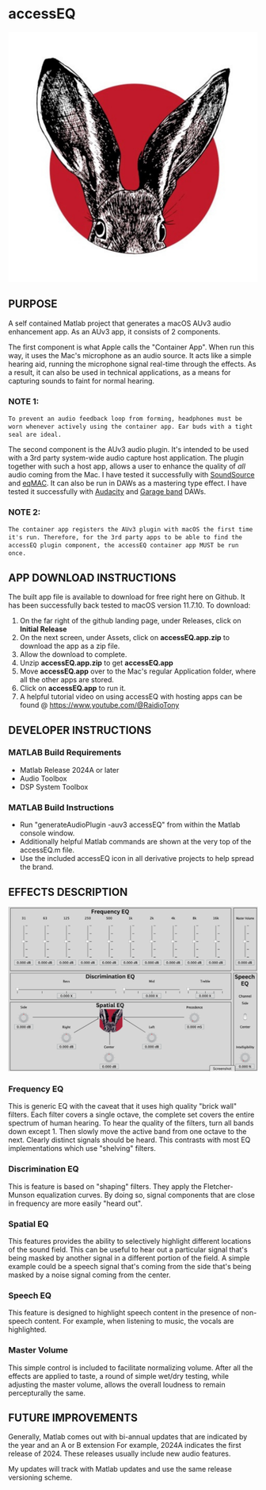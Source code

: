 # accessEQ
![alt text](accessEQicon.png)


## PURPOSE
 A self contained Matlab project that generates a macOS AUv3 audio enhancement app. As an AUv3 app, it consists of 2 components. 
 
 The first component is what Apple calls the "Container App". When run this way, it uses the Mac's microphone as an audio source. It acts like a simple hearing aid, running the microphone signal real-time through the effects. As a result, it can also be used in technical applications, as a means for capturing sounds to faint for normal hearing. 
 ### NOTE 1: 
    To prevent an audio feedback loop from forming, headphones must be worn whenever actively using the container app. Ear buds with a tight seal are ideal.
  
 The second component is the AUv3 audio plugin. It's intended to be used with a 3rd party system-wide audio capture host application. The plugin together with such a host app, allows a user to enhance the quality of _all_ audio coming from the Mac. I have tested it successfully with [SoundSource](https://rogueamoeba.com/soundsource/) and [eqMAC](https://eqmac.app/). It can also be run in DAWs as a mastering type effect. I have tested it successfully with [Audacity](https://www.audacityteam.org/) and [Garage band](https://www.apple.com/mac/garageband/) DAWs.
### NOTE 2:
    The container app registers the AUv3 plugin with macOS the first time it's run. Therefore, for the 3rd party apps to be able to find the accessEQ plugin component, the accessEQ container app MUST be run once.    

## APP DOWNLOAD INSTRUCTIONS
The built app file is available to download for free right here on Github. It has been successfully back tested to macOS version 11.7.10. To download: 
1. On the far right of the github landing page, under Releases, click on **Initial Release**
2. On the next screen, under Assets, click on **accessEQ.app.zip** to download the app as a zip file.
3. Allow the download to complete.
4. Unzip **accessEQ.app.zip** to get **accessEQ.app**
5. Move **accessEQ.app** over to the Mac's regular Application folder, where all the other apps are stored.
6. Click on **accessEQ.app** to run it.
7. A helpful tutorial video on using accessEQ with hosting apps can be found @ https://www.youtube.com/@RaidioTony

## DEVELOPER INSTRUCTIONS

### MATLAB Build Requirements
- Matlab Release 2024A or later
- Audio Toolbox
- DSP System Toolbox

### MATLAB Build Instructions
- Run "generateAudioPlugin -auv3 accessEQ" from within the Matlab console window.
- Additionally helpful Matlab commands are shown at the very top of the accessEQ.m file.
- Use the included accessEQ icon in all derivative projects to help spread the brand.


## EFFECTS DESCRIPTION
![alt text](Effects.png)
### Frequency EQ

This is generic EQ with the caveat that it uses high quality "brick wall" filters. Each filter covers a single octave, the complete set covers the entire spectrum of human hearing. To hear the quality of the filters, turn all bands down except 1. Then slowly move the active band from one octave to the next. Clearly distinct signals should be heard. This contrasts with most EQ implementations which use "shelving" filters.

### Discrimination EQ

This is feature is based on "shaping" filters. They apply the Fletcher-Munson equalization curves. By doing so, signal components that are close in frequency are more easily "heard out". 

### Spatial EQ

This features provides the ability to selectively highlight different locations of the sound field. This can be useful to hear out a particular signal that's being masked by another signal in a different portion of the field. A simple example could be a speech signal that's coming from the side that's being masked by a noise signal coming from the center.

### Speech EQ

This feature is designed to highlight speech content in the presence of non-speech content. For example, when listening to music, the vocals are highlighted.

### Master Volume

This simple control is included to facilitate normalizing volume. After all the effects are applied to taste, a round of simple wet/dry testing, while adjusting the master volume, allows the overall loudness to remain percepturally the same.

## FUTURE IMPROVEMENTS

 Generally, Matlab comes out with bi-annual updates that are indicated by the year and an A or B extension For example, 2024A indicates the first release of 2024. These releases usually include new audio features. 
 
 My updates will track with Matlab updates and use the same release versioning scheme.







